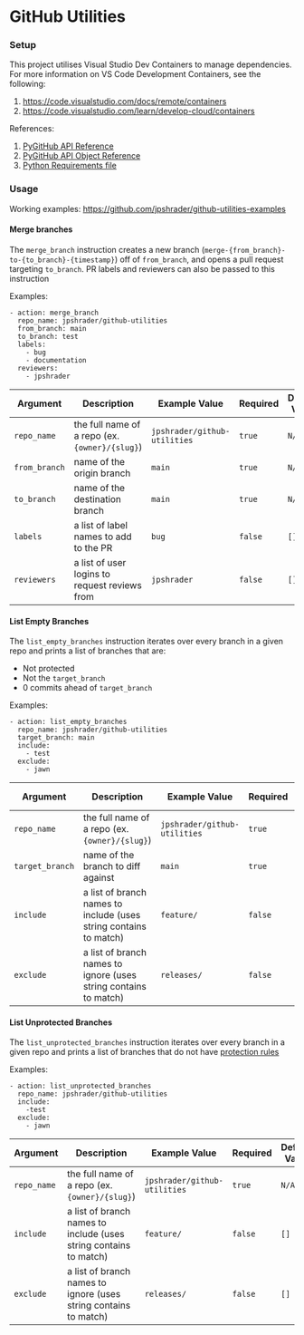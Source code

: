 # GitHub Utilities

### Setup

This project utilises Visual Studio Dev Containers to manage dependencies. For more information on VS Code Development Containers, see the following:
1. https://code.visualstudio.com/docs/remote/containers
2. https://code.visualstudio.com/learn/develop-cloud/containers

References:
1. [PyGitHub API Reference](https://pygithub.readthedocs.io/en/latest/apis.html)
2. [PyGitHub API Object Reference](https://pygithub.readthedocs.io/en/latest/github_objects.html)
3. [Python Requirements file](https://pip.pypa.io/en/stable/reference/requirements-file-format/)

### Usage 

Working examples: https://github.com/jpshrader/github-utilities-examples

#### Merge branches

The `merge_branch` instruction creates a new branch (`merge-{from_branch}-to-{to_branch}-{timestamp}`) off of `from_branch`, and opens a pull request targeting `to_branch`. PR labels and reviewers can also be passed to this instruction

Examples:
```
- action: merge_branch
  repo_name: jpshrader/github-utilities
  from_branch: main
  to_branch: test
  labels:
    - bug
    - documentation
  reviewers:
    - jpshrader
```

| Argument      | Description                                    | Example Value                | Required | Default Value |
|---------------|------------------------------------------------|------------------------------|----------|---------------|
| `repo_name`   | the full name of a repo (ex. `{owner}/{slug}`) | `jpshrader/github-utilities` | `true`   | `N/A`         |
| `from_branch` | name of the origin branch                      | `main`                       | `true`   | `N/A`         |
| `to_branch`   | name of the destination branch                 | `main`                       | `true`   | `N/A`         |
| `labels`      | a list of label names to add to the PR         | `bug`                        | `false`  | `[]`          |
| `reviewers`   | a list of user logins to request reviews from  | `jpshrader`                  | `false`  | `[]`          |

#### List Empty Branches

The `list_empty_branches` instruction iterates over every branch in a given repo and prints a list of branches that are:
 - Not protected
 - Not the `target_branch`
 - 0 commits ahead of `target_branch`

Examples:
```
- action: list_empty_branches
  repo_name: jpshrader/github-utilities
  target_branch: main
  include:
    - test
  exclude: 
    - jawn
```

| Argument        | Description                                                       | Example Value                | Required | Default Value          |
|-----------------|-------------------------------------------------------------------|------------------------------|----------|------------------------|
| `repo_name`     | the full name of a repo (ex. `{owner}/{slug}`)                    | `jpshrader/github-utilities` | `true`   | `N/A`                  |
| `target_branch` | name of the branch to diff against                                | `main`                       | `true`   | Default branch of repo |
| `include`       | a list of branch names to include (uses string contains to match) | `feature/`                   | `false`  | `[]`                   |
| `exclude`       | a list of branch names to ignore (uses string contains to match)  | `releases/`                  | `false`  | `[]`                   |

#### List Unprotected Branches

The `list_unprotected_branches` instruction iterates over every branch in a given repo and prints a list of branches that do not have [protection rules](https://docs.github.com/en/repositories/configuring-branches-and-merges-in-your-repository/defining-the-mergeability-of-pull-requests/about-protected-branches)

Examples:
```
- action: list_unprotected_branches
  repo_name: jpshrader/github-utilities
  include:
    -test
  exclude: 
    - jawn
```

| Argument        | Description                                                       | Example Value                | Required | Default Value          |
|-----------------|-------------------------------------------------------------------|------------------------------|----------|------------------------|
| `repo_name`     | the full name of a repo (ex. `{owner}/{slug}`)                    | `jpshrader/github-utilities` | `true`   | `N/A`                  |
| `include`       | a list of branch names to include (uses string contains to match) | `feature/`                   | `false`  | `[]`                   |
| `exclude`       | a list of branch names to ignore (uses string contains to match)  | `releases/`                  | `false`  | `[]`                   |
